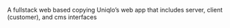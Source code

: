 A fullstack web based copying Uniqlo’s web app that includes server, client (customer), and cms interfaces
